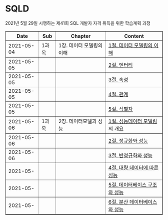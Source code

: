 # SQLD
  2021년 5월 29일 시행하는 제41회 SQL 개발자 자격 취득을 위한 학습계획 과정

<html>
  <table border="1">
    <th> Date </th>
    <th> Sub </th>
    <th> Chapter </th> 
    <th> Content </th>
    <tr>
      <td> 2021-05-04 </td>
      <td> 1과목 </td>
      <td> 1장. 데이터 모델링의 이해</a></td>
      <td><a href="https://github.com/YU-BYEONGJU/SQLD/blob/main/1-1-1_데이터%20모델링의%20이해.md"> 1절. 데이터 모델링의 이해 </td>
    </tr>
    <tr>
      <td> 2021-05-05 </td>
      <td>  </td>
      <td>  </td>
      <td><a href="https://github.com/YU-BYEONGJU/SQLD/blob/main/1-1-2_엔터티.md">2절. 엔터티</a></td>
    </tr>
    <tr>
      <td> 2021-05-05 </td>
      <td>  </td>
      <td>  </td>
      <td><a href="https://github.com/YU-BYEONGJU/SQLD/blob/main/1-1-3_속성.md">3절. 속성 </td>
    </tr>
    <tr>
      <td> 2021-05-05 </td>
      <td>  </td>
      <td>  </td>
      <td><a href="https://github.com/YU-BYEONGJU/SQLD/blob/main/1-1-4_관계.md">4절. 관계 </td>
    </tr>
    <tr>
      <td> 2021-05-05 </td>
      <td>  </td>
      <td>  </td>
      <td><a href="https://github.com/YU-BYEONGJU/SQLD/blob/main/1-1-5_식별자.md">5절. 식별자 </td>
    </tr>
    <tr>
      <td> 2021-05-06 </td>
      <td> 1과목 </td>
      <td> 2장. 데이터모델과 성능</td>
      <td><a href="https://github.com/YU-BYEONGJU/SQLD/blob/main/1-2-1_성능데이터 모델링의 개요.md">1절. 성능데이터 모델링의 개요 </td>
    </tr>
    <tr>
      <td> 2021-05-06 </td>
      <td> </td>
      <td> </td>
      <td><a href="https://github.com/YU-BYEONGJU/SQLD/blob/main/1-2-2_정규화와 성능.md">2절. 정규화와 성능 </td>
    </tr>
    <tr>
      <td> 2021-05-06 </td>
      <td> </td>
      <td> </td>
      <td><a href="https://github.com/YU-BYEONGJU/SQLD/blob/main/1-2-3_반정규화와 성능.md">3절. 반정규화와 성능 </td>
    </tr>
    <tr>
      <td> 2021-05- </td>
      <td> </td>
      <td> </td>
      <td><a href="https://github.com/YU-BYEONGJU/SQLD/blob/main/1-2-4_대량 데이터에 따른 성능.md">4절. 대량 데이터에 따른 성능 </td>
    </tr>
    <tr>
      <td> 2021-05- </td>
      <td> </td>
      <td> </td>
      <td><a href="https://github.com/YU-BYEONGJU/SQLD/blob/main/1-2-5_데이터베이스 구조와 성능.md">5절. 데이터베이스 구조와 성능 </td>
    </tr>
    <tr>
      <td> 2021-05- </td>
      <td> </td>
      <td> </td>
      <td><a href="https://github.com/YU-BYEONGJU/SQLD/blob/main/1-2-6_분산 데이터베이스와 성능.md">6절. 분산 데이터베이스와 성능 </td>
    </tr>
  </table>
<html>
